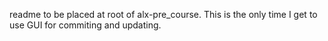 readme to be placed at root of alx-pre_course.
This is the only time I get to use GUI for commiting and updating.
